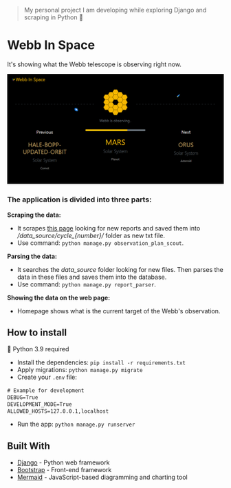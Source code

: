 > My personal project I am developing while exploring Django and scraping in Python 🔭

# Webb In Space

It's showing what the Webb telescope is observing right now.

![Screenshot of Webb In Space App](docs/screenshot.png "WebbInSpace")

### The application is divided into three parts:

**Scraping the data:**
- It scrapes [this page](https://www.stsci.edu/jwst/science-execution/observing-schedules) looking for new reports and saved them into */data_source/cycle_{number}/* folder as new txt file.
- Use command: `python manage.py observation_plan_scout`.

**Parsing the data:**
- It searches the *data_source* folder looking for new files. Then parses the data in these files and saves them into the database.
- Use command: `python manage.py report_parser`.

**Showing the data on the web page:**
- Homepage shows what is the current target of the Webb's observation.

## How to install
:snake: Python 3.9 required

- Install the dependencies: `pip install -r requirements.txt`
- Apply migrations: `python manage.py migrate`
- Create your `.env` file:
```
# Example for development
DEBUG=True
DEVELOPMENT_MODE=True
ALLOWED_HOSTS=127.0.0.1,localhost
```
- Run the app: `python manage.py runserver`

## Built With
* [Django](https://www.djangoproject.com/) - Python web framework
* [Bootstrap](https://getbootstrap.com/) - Front-end framework
* [Mermaid](https://mermaid-js.github.io/mermaid/#/) - JavaScript-based diagramming and charting tool
